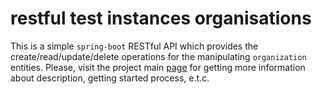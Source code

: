 # restful test instances organisations

This is a simple `spring-boot` RESTful API which provides the create/read/update/delete operations for the manipulating `organization` entities.
Please, visit the project main [page](../README.md) for getting more information about description, getting started process, e.t.c.